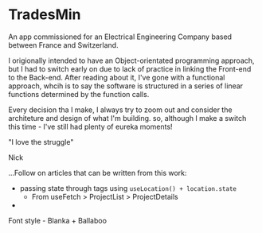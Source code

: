 # TradesMin
An app commissioned for an Electrical Engineering Company based between France and Switzerland.

I origionally intended to have an Object-orientated programming approach, but I had to switch early on due to lack of practice in linking the Front-end to the Back-end. After reading about it, I've gone with a functional approach, whcih is to say the software is structured in a series of linear functions determined by the function calls.

Every decision tha I make, I always try to zoom out and consider the architeture and design of what I'm building. so, although I make a switch this time - I've still had plenty of eureka moments! 

"I love the struggle"

Nick


...Follow on articles that can be written from this work:
- passing state through <Link> tags using ```useLocation() + location.state```
    - From useFetch > ProjectList > ProjectDetails
- 



Font style - Blanka + Ballaboo 